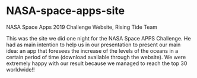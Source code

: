 # NASA-space-apps-site
NASA Space Apps 2019 Challenge Website, Rising Tide Team

This was the site we did one night for the NASA Space APPS Challenge. He had as main intention to help us in our presentation to present our main idea: an app that foresees the increase of the levels of the oceans in a certain period of time (download available through the website). We were extremely happy with our result because we managed to reach the top 30 worldwide!!
